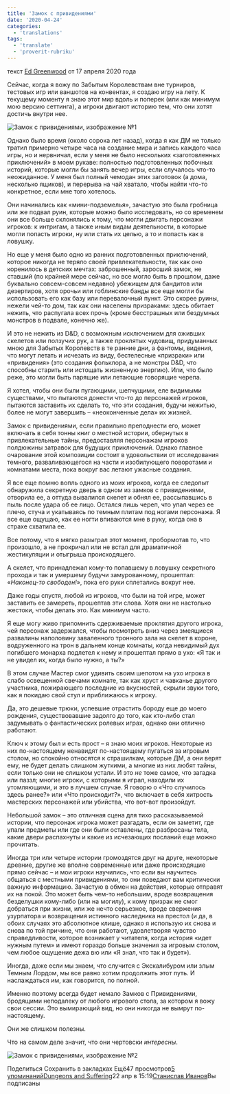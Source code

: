 ```yaml
---
title: 'Замок с привидениями'
date: '2020-04-24'
categories:
  - 'translations'
tags:
  - 'translate'
  - 'proverit-rubriku'
---
```


текст [Ed Greenwood](https://vk.com/away.php?to=https://www.enworld.org/forum/member.php?7010779-Ed-Greenwood&cc_key=) от 17 апреля 2020 года

Сейчас, когда я вожу по Забытым Королевствам вне турниров, тестовых игр или ваншотов на конвентах, я создаю игру на лету. К текущему моменту я знаю этот мир вдоль и поперек (или как минимум мою версию сеттинга), а игроки двигают историю тем, что они хотят достичь внутри нее.

![Замок с привидениями, изображение №1](https://sun6-14.userapi.com/eiakFinfHpiACqUZ7k-yvraqzeStcVCwb0_Qdw/ylemz2UdvLc.jpg)

Однако было время (около сорока лет назад), когда я как ДМ не только тратил примерно четыре часа на создание мира и запись каждого часа игры, но и нервничал, если у меня не было нескольких «заготовленных приключений» в моем рукаве: полностью подготовленных побочных историй, которые могли бы занять вечер игры, если случалось что-то неожиданное. У меня был полный чемодан этих заготовок (а дома, несколько ящиков), и перерыва на чай хватало, чтобы найти что-то конкретное, если мне того хотелось.

Они начинались как «мини-подземелья», зачастую это была гробница или же подвал руин, которые можно было исследовать, но со временем они все больше склонялись к тому, что могли двигать персонажи игроков: к интригам, а также иным видам деятельности, в которые могли попасть игроки, ну или стать их целью, а то и попасть как в ловушку.

Но еще у меня было одно из ранних подготовленных приключений, которое никогда не теряло своей привлекательности, так как оно коренилось в детских мечтах: заброшенный, заросший замок, не ставший (по крайней мере сейчас, но все могло быть в прошлом, даже буквально совсем-совсем недавно) убежищем для бандитов или дезертиров, хотя орочьи или гоблинские банды все еще могли бы использовать его как базу или перевалочный пункт. Это скорее руины, нежели чей-то дом, так как они населены призраками: здесь обитает нежить, что распугала всех прочь (кроме бесстрашных или бездумных монстров в подвале, конечно же).

И это не нежить из D&D, с возможным исключением для оживших скелетов или ползучих рук, а также проклятых чудовищ, придуманных мною для Забытых Королевств в те ранние дни, а фантомы, видения, что могут летать и исчезать из виду, бестелесные «призраки» или «привидения» (это создания фольклора, а не монстры D&D, что способны старить или истощать жизненную энергию). Или, что было реже, это могли быть парящие или летающие говорящие черепа.

Я хотел, чтобы они были пугающими, шепчущими, еле видимыми существами, что пытаются донести что-то до персонажей игроков, пытаются заставить их сделать то, что эти создания, будучи нежитью, более не могут завершить – «неоконченные дела» их жизней.

Замок с привидениями, если правильно преподнести его, может включать в себя тонны книг о местной истории, обернутых в привлекательные тайны, предоставляя персонажам игроков полдюжины затравок для будущих приключений. Однако главное очарование этой композиции состоит в удовольствии от исследования темного, разваливающегося на части и изобилующего поворотами и комнатами места, пока вокруг вас летают ужасные создания.

Я все еще помню вопль одного из моих игроков, когда ее следопыт обнаружила секретную дверь в одном из замков с привидениями, отворила ее, а оттуда вывалился скелет и обнял ее, рассыпавшись в пыль после удара об ее лицо. Остался лишь череп, что упал через ее плечо, стуча и укатываясь по темным плитам под ногами персонажа. Я все еще ощущаю, как ее ногти впиваются мне в руку, когда она в страхе схватила ее.

Все потому, что я мягко разыграл этот момент, пробормотав то, что произошло, а не прокричал или не встал для драматичной жестикуляции и отыгрыша происходящего.

А скелет, что принадлежал кому-то попавшему в ловушку секретного прохода и так и умершему будучи замурованному, прошептал: «_Наконец-то свободен!_», пока его руки сплетались вокруг нее.

Даже годы спустя, любой из игроков, что были на той игре, может заставить ее замереть, прошептав эти слова. Хотя они не настолько жестоки, чтобы делать это. Как минимум часто.

Я еще могу живо припомнить сдерживаемые проклятия другого игрока, чей персонаж задержался, чтобы посмотреть вниз через змеящиеся развалины наполовину заваленного тронного зала на скелет в короне, водруженного на трон в дальнем конце комнаты, когда невидимый дух погибшего монарха подлетел к нему и прошептал прямо в ухо: «Я так и не увидел их, когда было нужно, а ты?»

В этом случае Мастер смог удивить своим шепотом на ухо игрока в слабо освещенной свечами комнате, так как хруст и чавканье другого участника, пожирающего последние из вкусностей, скрыли звуки того, как я покидаю свой стул и приближаюсь к игроку.

Да, это дешевые трюки, успевшие отрастить бороду еще до моего рождения, существовавшие задолго до того, как кто-либо стал задумывать о фантастических ролевых играх, однако они отлично работают.

Ключ к этому был и есть прост – я знаю моих игроков. Некоторые из них по-настоящему ненавидят по-настоящему пугаться за игровым столом, но спокойно относятся к страшилкам, которые ДМ, а они верят ему, не будет делать слишком жуткими, а многие из них любят тайны, если только они не слишком устали. И это *не* тоже самое, что загадка или паззл; многие игроки, с которыми я играл, находили их утомляющими, и это в лучшем случае. Я говорю о «Что случилось здесь ранее?» или «Что происходит?», что включает в себя хитрость мастерских персонажей или убийства, что вот-вот произойдут.

Небольшой замок – это отличная сцена для тихо рассказываемой истории, что персонаж игрока может разгадать, если он заметит, где упали предметы или где они были оставлены, где разбросаны тела, какие двери распахнуты и какие из исчезающих посланий еще можно прочитать.

Иногда три или четыре истории громоздятся друг на друге, некоторые древние, другие же вполне современные или даже происходящие прямо сейчас – и мои игроки научились, что если вы научитесь общаться с местными привидениями, то они поведают вам критически важную информацию. Зачастую в обмен на действия, которые отправят их на покой. Это может быть чем-то небольшим, вроде возвращения безделушки кому-либо (или на могилу), к кому призрак не смог добраться при жизни, или же нечто серьезное, вроде свержения узурпатора и возвращения истинного наследника на престол (и да, в обоих случаях это абсолютное клише, однако я использую их снова и снова по той причине, что они работают, удовлетворяя чувство справедливости, которое возникает у читателя, когда история «идет нужным путем» и имеют гораздо больше значения за игровым столом, чем любое ощущение дежа вю или «Я знал, что так и будет»).

Иногда, даже если мы знаем, что случится с Экскалибуром или злым Темным Лордом, мы все равно хотим продолжить этот путь. И наслаждаться им, как говорится, по полной.

Именно поэтому всегда будет немало Замков с Привидениями, бродящими неподалеку от любого игрового стола, за котором я вожу свои сессии. Это вымирающий вид, но они никогда не вымрут по-настоящему.

Они же слишком полезны.

Что на самом деле значит, что они чертовски *интересны*.

![Замок с привидениями, изображение №2](https://sun6-14.userapi.com/I_YcEf9wFvdkpJgYeltMOZgAgYp_on6ZQsLh2Q/BLKKRiDe8ZQ.jpg)

Поделиться Сохранить в закладках Ещё47 просмотров[5 упоминаний](https://vk.com/feed?c[q]=&c[url]=vk.com/@dungeonsandsuffering-zamok-s-privideniyami&section=search)[](https://vk.com/dungeonsandsuffering)[Dungeons and Suffering](https://vk.com/dungeonsandsuffering)22 апр в 15:19[Станислав Иванов](https://vk.com/drakzar)Вы подписаны

